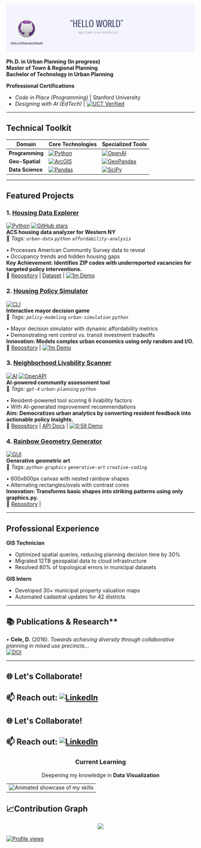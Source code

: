 <p align="center">
  <img src="https://raw.githubusercontent.com/Descele/Descele/main/banner/banner.png" alt="Banner" />
</p>

**Ph.D. in Urban Planning (In progress)**   
**Master of Town & Regional Planning**  
**Bachelor of Technology in Urban Planning**  
 
**Professional Certifications**  
- *Code in Place (Programming)* | Stanford University  
- *Designing with AI (EdTech)*  | [![UCT Verified](https://img.shields.io/badge/UCT_Verified_Credential-View_Validation-0077B5?style=flat-square&logo=verified&logoColor=white)](https://qrcodeverify.uct.ac.za/?reference=42907982-01-AEEO)  

---

## Technical Toolkit

| Domain         | Core Technologies | Specialized Tools |
|----------------|-------------------|-------------------|
| **Programming** | [![Python](https://img.shields.io/badge/Python-3.10+-3776AB?logo=python&style=flat-square)](https://python.org) | [![OpenAI](https://img.shields.io/badge/OpenAI-GPT_4-412991?logo=openai&style=flat-square)](https://openai.com) |
| **Geo-Spatial** | [![ArcGIS](https://img.shields.io/badge/ArcGIS-Pro-2C2D2E?logo=esri&style=flat-square)](https://esri.com) | [![GeoPandas](https://img.shields.io/badge/GeoPandas-0.12+-E5A50C?style=flat-square)](https://geopandas.org) |
| **Data Science** | [![Pandas](https://img.shields.io/badge/Pandas-2.0+-150458?logo=pandas&style=flat-square)](https://pandas.pydata.org) | [![SciPy](https://img.shields.io/badge/SciPy-1.10+-8CAAE6?logo=scipy&style=flat-square)](https://scipy.org) |

---

##  Featured Projects  

### **1. [Housing Data Explorer](https://github.com/Descele/CIP5-Project1)**  
[![Python](https://img.shields.io/badge/Python-3.10+-blue?logo=python&logoColor=white)](https://www.python.org/) 
[![GitHub stars](https://img.shields.io/github/stars/Descele/CIP5_Project1?style=social)](https://github.com/Descele/CIP5_Project1/stargazers)  
**ACS housing data analyzer for Western NY**  
📌 *Tags: `urban-data` `python` `affordability-analysis`*

• Processes American Community Survey data to reveal  
• Occupancy trends and hidden housing gaps  
**Key Achievement: Identifies ZIP codes with underreported vacancies for targeted policy interventions.**  
🔗 [Repository](https://github.com/Descele/CIP5_Project1) | [Dataset](https://www.census.gov/programs-surveys/acs) | [![1m Demo](https://img.shields.io/badge/▶_1:04_Demo-2d3e50?style=for-the-badge&logoColor=white)](https://www.loom.com/share/5df07986504e4ccaa9a161e0bd5bb3fb)

### **2. [Housing Policy Simulator](https://github.com/Descele/CIP5-Project2)**  
[![CLI](https://img.shields.io/badge/CLI-Game-yellowgreen)](https://en.wikipedia.org/wiki/Command-line_interface)  
**Interactive mayor decision game**  
📌 *Tags: `policy-modeling` `urban-simulation` `python`*  

• Mayor decision simulator with dynamic affordability metrics  
• Demonstrating rent control vs. transit investment tradeoffs  
**Innovation: Models complex urban economics using only random and I/O.**  
🔗 [Repository](https://github.com/Descele/CIP5_Project2) | [![1m Demo](https://img.shields.io/badge/▶_1:04_Demo-2d3e50?style=for-the-badge&logoColor=white)](https://www.loom.com/share/f62bdab0c76b434c9a75204b689badb6)

### **3. [Neighborhood Livability Scanner](https://github.com/Descele/CIP5-Project3)**  
[![AI](https://img.shields.io/badge/AI-GPT_4-9cf)](https://openai.com/gpt-4) 
[![OpenAPI](https://img.shields.io/badge/API-OpenAI-purple)](https://platform.openai.com/docs)  
**AI-powered community assessment tool**  
📌 *Tags: `gpt-4` `urban-planning` `python`*  

• Resident-powered tool scoring 6 livability factors  
• With AI-generated improvement recommendations  
**Aim: Democratizes urban analytics by converting resident feedback into actionable policy insights.**  
🔗 [Repository](https://github.com/Descele/CIP5_Project3) | [API Docs](https://platform.openai.com/docs) | [![0:59 Demo](https://img.shields.io/badge/▶_0:59_Demo-2d3e50?style=for-the-badge&logoColor=white)](https://www.loom.com/share/33536c0afa4141d698e2f0ff779f27ba)

### **4. [Rainbow Geometry Generator](https://github.com/Descele/CIP5_Project4)**  
[![GUI](https://img.shields.io/badge/GUI-Canvas-blue)](https://en.wikipedia.org/wiki/Graphical_user_interface)  
**Generative geometric art**  
📌 *Tags: `python-graphics` `generative-art` `creative-coding`*  

• 600x600px canvas with nested rainbow shapes  
• Alternating rectangles/ovals with contrast cores  
**Innovation: Transforms basic shapes into striking patterns using only graphics.py.**  
🔗 [Repository](https://github.com/Descele/CIP5_Project4) |


---
## Professional Experience

**GIS Technician**
- Optimized spatial queries, reducing planning decision time by 30%  
- Migrated 12TB geospatial data to cloud infrastructure  
- Resolved 80% of topological errors in municipal datasets  

**GIS Intern**  
- Developed 30+ municipal property valuation maps  
- Automated cadastral updates for 42 districts  

---
## 📚 Publications & Research**  
• **Cele, D.** (2016). *Towards achieving diversity through collaborative planning in mixed use precincts...*  
[![DOI](https://img.shields.io/badge/DOI-10.1234/abcd-blue)](https://www.researchgate.net/publication/315951040)

---
<!--Collaboration-->
<h2 align="left">🌐 Let's Collaborate! </h2>

📫 Reach out: [![LinkedIn](https://img.shields.io/badge/LinkedIn-0077B5?logo=linkedin)](https://www.linkedin.com/in/desiree-cele-783a7026/)
---
<!--Collaboration-->
<h2 align="left">🌐 Let's Collaborate! </h2>

📫 Reach out: [![LinkedIn](https://img.shields.io/badge/LinkedIn-0077B5?logo=linkedin)](https://www.linkedin.com/in/desiree-cele-783a7026/)
---
<!-- Languages and Tools Section -->
<table>
  <tr>
    <td>
      <picture>
        <source media="(prefers-color-scheme: dark)" srcset="./Skills_Animation_Dark.gif">
        <source media="(prefers-color-scheme: light)" srcset="./Skills_Animation_White.gif">
        <img alt="Animated showcase of my skills" src="./Skills_Animation_White.gif" style="max-width: 100%; height: auto;">
      </picture>
    </td>
     <h3 style="text-align: center;">Current Learning</h3>
<ul style="text-align: center; list-style-type: none; padding-left: 0;">
  <li>Deepening my knowledge in <strong>Data Visualization</strong></li>
</ul>
      </ul>
    </td>
  </tr>
</table>

<!--Contribution Graph-->
<h2 align="left">📈Contribution Graph </h2>
<div align="center">
    <img src="https://github-readme-activity-graph.vercel.app/graph?username=Descele&bg_color=220a28&&color=ffffff&line=c56a90&point=ffeb95&area=false&hide_border=false" border-radius="15">
</div>

[![Profile views](https://komarev.com/ghpvc/?username=Descele)](https://github.com/Descele)


